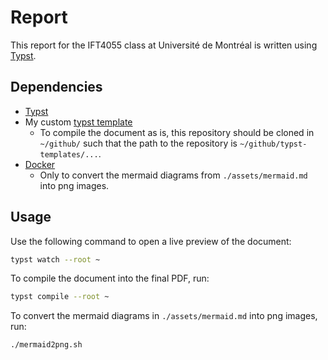# Report

This report for the IFT4055 class at Université de Montréal is written using [Typst](https://github.com/typst/typst).

## Dependencies

- [Typst](https://github.com/typst/typst)
- My custom [typst template](https://github.com/etiennecollin/typst-templates)
  - To compile the document as is, this repository should be cloned in `~/github/` such that the path to the repository is `~/github/typst-templates/...`.
- [Docker](https://github.com/docker/cli)
  - Only to convert the mermaid diagrams from `./assets/mermaid.md` into png images.

## Usage

Use the following command to open a live preview of the document:

```bash
typst watch --root ~
```

To compile the document into the final PDF, run:

```bash
typst compile --root ~
```

To convert the mermaid diagrams in `./assets/mermaid.md` into png images, run:

```bash
./mermaid2png.sh
```
